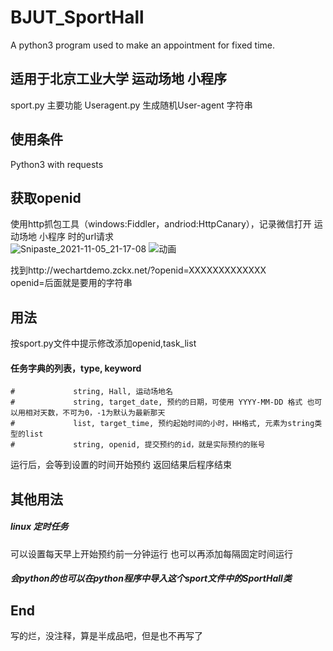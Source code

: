 # BJUT_SportHall
A python3 program used to make an appointment for fixed time.
## 适用于北京工业大学 运动场地 小程序
sport.py 主要功能
Useragent.py 生成随机User-agent 字符串
## 使用条件
Python3 with requests
## 获取openid
使用http抓包工具（windows:Fiddler，andriod:HttpCanary），记录微信打开 运动场地 小程序 时的url请求  
![Snipaste_2021-11-05_21-17-08](https://user-images.githubusercontent.com/87631193/140518458-e486fa78-3613-429c-8ac3-625ed6c9c7f3.png)
![动画](https://user-images.githubusercontent.com/87631193/155502387-bea7d6c8-6a84-4a3a-9c24-3d04ed4b95a6.gif)

找到http://wechartdemo.zckx.net/?openid=XXXXXXXXXXXXX  
openid=后面就是要用的字符串
## 用法
按sport.py文件中提示修改添加openid,task_list
 #### 任务字典的列表，type, keyword
    #             string, Hall, 运动场地名 
    #             string, target_date, 预约的日期，可使用 YYYY-MM-DD 格式 也可以用相对天数，不可为0，-1为默认为最新那天
    #             list, target_time, 预约起始时间的小时，HH格式, 元素为string类型的list
    #             string, openid, 提交预约的id，就是实际预约的账号
运行后，会等到设置的时间开始预约
返回结果后程序结束
## 其他用法
##### linux 定时任务 
可以设置每天早上开始预约前一分钟运行
也可以再添加每隔固定时间运行
##### 会python的也可以在python程序中导入这个sport文件中的SportHall类

## End
写的烂，没注释，算是半成品吧，但是也不再写了
